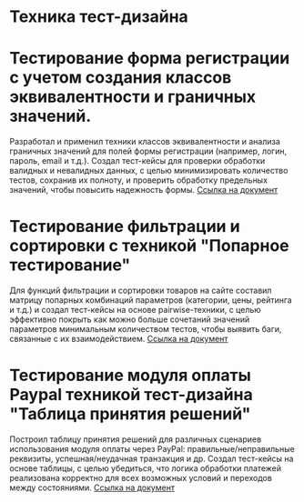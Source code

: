 # Техника тест-дизайна


# Тестирование форма регистрации с учетом создания классов эквивалентности и граничных значений.
Разработал и применил техники классов эквивалентности и анализа граничных значений для полей формы регистрации (например, логин, пароль, email и т.д.). Создал тест-кейсы для проверки обработки валидных и невалидных данных, с целью минимизировать количество тестов, сохранив их полноту, и проверить обработку предельных значений, чтобы повысить надежность формы.
[Ссылка на документ](https://docs.google.com/spreadsheets/d/1Ocq_7fAP8gm7lh8aKvuqK07M6Uyb8Ft323NUJHx1oGU/edit?gid=1618612150#gid=1618612150)

# Тестирование фильтрации и сортировки с техникой "Попарное тестирование"
Для функций фильтрации и сортировки товаров на сайте составил матрицу попарных комбинаций параметров (категории, цены, рейтинга и т.д.) и создал тест-кейсы на основе pairwise-техники, с целью эффективно покрыть как можно больше сочетаний значений параметров минимальным количеством тестов, чтобы выявить баги, связанные с их взаимодействием.
[Ссылка на документ](https://docs.google.com/spreadsheets/d/1bEWuYqJ_qm-VQnqIVAmkbCtpdIf-rYSHp-2bVWkNi1s/edit?hl=ru&gid=0#gid=0)

# Тестирование модуля оплаты Paypal техникой тест-дизайна "Таблица принятия решений"
Построил таблицу принятия решений для различных сценариев использования модуля оплаты через PayPal: правильные/неправильные реквизиты, успешная/неудачная транзакция и др. Создал тест-кейсы на основе таблицы, с целью убедиться, что логика обработки платежей реализована корректно для всех возможных условий и переходов между состояниями.
[Ссылка на документ](https://docs.google.com/spreadsheets/d/1gIuwXwpRw6DOWE_3WuNDO2IBHuIoGF61VgIIS5NQGqQ/edit?gid=0#gid=0)
